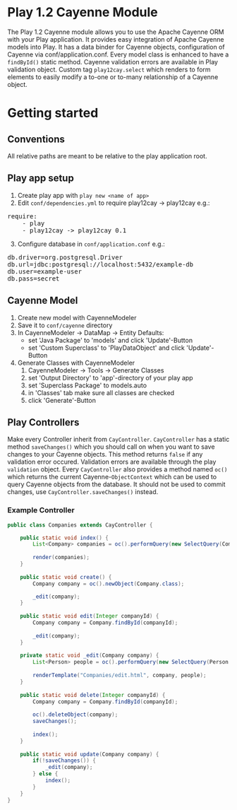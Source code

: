 # Play 1.2 Cayenne Module

The Play 1.2 Cayenne module allows you to use the Apache Cayenne ORM with your Play application. It provides easy integration of Apache Cayenne models into Play. It has a data binder for Cayenne objects, configuration of Cayenne via conf/application.conf. Every model class is enhanced to have a `findById()` static method. Cayenne validation errors are available in Play validation object. Custom tag `play12cay.select` which renders to form elements to easily modify a to-one or to-many relationship of a Cayenne object.


# Getting started

## Conventions

All relative paths are meant to be relative to the play application root.


## Play app setup

1.  Create play app with `play new <name of app>`
2.  Edit `conf/dependencies.yml` to require play12cay -> play12cay e.g.:
<pre>
require:
    - play
    - play12cay -> play12cay 0.1
</pre>
3. Configure database in `conf/application.conf` e.g.:
<pre>
db.driver=org.postgresql.Driver
db.url=jdbc:postgresql://localhost:5432/example-db
db.user=example-user
db.pass=secret
</pre>


## Cayenne Model

1. Create new model with CayenneModeler
2. Save it to `conf/cayenne` directory
3. In CayenneModeler -> DataMap -> Entity Defaults:
   * set 'Java Package' to 'models' and click 'Update'-Button
   * set 'Custom Superclass' to 'PlayDataObject' and click 'Update'-Button
4. Generate Classes with CayenneModeler
   1. CayenneModeler -> Tools -> Generate Classes
   2. set 'Output Directory' to 'app'-directory of your play app
   3. set 'Superclass Package' to models.auto
   4. in 'Classes' tab make sure all classes are checked
   5. click 'Generate'-Button


## Play Controllers

Make every Controller inherit from `CayController`. `CayController` has a static method `saveChanges()` which you should call on when you want to save changes to your Cayenne objects. This method returns `false` if any validation error occured. Validation errors are available through the play `validation` object. Every `CayController` also provides a method named `oc()` which returns the current Cayenne-`ObjectContext` which can be used to query Cayenne objects from the database. It should not be used to commit changes, use `CayController.saveChanges()` instead.

### Example Controller

```java
public class Companies extends CayController {

    public static void index() {
        List<Company> companies = oc().performQuery(new SelectQuery(Company.class));
		
        render(companies);
    }
	
    public static void create() {
        Company company = oc().newObject(Company.class);

        _edit(company);
    }
    
    public static void edit(Integer companyId) {
        Company company = Company.findById(companyId);
        
        _edit(company);
    }
    
    private static void _edit(Company company) {        
        List<Person> people = oc().performQuery(new SelectQuery(Person.class));
        
        renderTemplate("Companies/edit.html", company, people);
    }
    
    public static void delete(Integer companyId) {
        Company company = Company.findById(companyId);
        
        oc().deleteObject(company);
        saveChanges();
        
        index();
    }
    
    public static void update(Company company) {
        if(!saveChanges()) {
            _edit(company);
        } else {
            index();
        }
    }
}
```